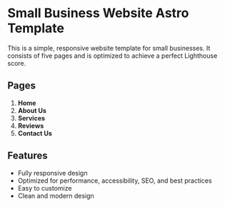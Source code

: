 # Small Business Website Astro Template

This is a simple, responsive website template for small businesses. It consists of five pages and is optimized to achieve a perfect Lighthouse score.

## Pages

1. **Home**
2. **About Us**
3. **Services**
4. **Reviews**
5. **Contact Us**

## Features

- Fully responsive design
- Optimized for performance, accessibility, SEO, and best practices
- Easy to customize
- Clean and modern design
